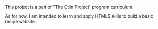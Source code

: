 This project is a part of "The Odin Project" program curriculum.

As for now, I am intended to learn and apply HTML5 skills to build a basic recipe website.